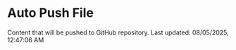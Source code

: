 # Auto Push File

Content that will be pushed to GitHub repository.
Last updated: 08/05/2025, 12:47:06 AM